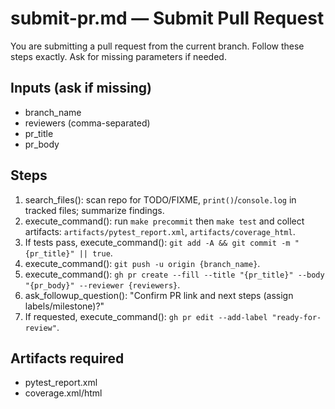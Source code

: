 # submit-pr.md — Submit Pull Request

You are submitting a pull request from the current branch.
Follow these steps exactly. Ask for missing parameters if needed.

## Inputs (ask if missing)
- branch_name
- reviewers (comma-separated)
- pr_title
- pr_body

## Steps
1) search_files(): scan repo for TODO/FIXME, `print()`/`console.log` in tracked files; summarize findings.
2) execute_command(): run `make precommit` then `make test` and collect artifacts: `artifacts/pytest_report.xml`, `artifacts/coverage_html`.
3) If tests pass, execute_command(): `git add -A && git commit -m "{pr_title}" || true`.
4) execute_command(): `git push -u origin {branch_name}`.
5) execute_command(): `gh pr create --fill --title "{pr_title}" --body "{pr_body}" --reviewer {reviewers}`.
6) ask_followup_question(): "Confirm PR link and next steps (assign labels/milestone)?"
7) If requested, execute_command(): `gh pr edit --add-label "ready-for-review"`.

## Artifacts required
- pytest_report.xml
- coverage.xml/html

